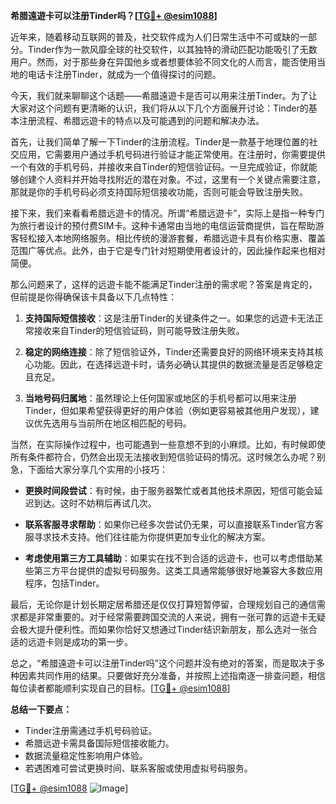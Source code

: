 **希腊遠遊卡可以注册Tinder吗？[[TG💪+ @esim1088](https://t.me/s/esim1088)]**

近年来，随着移动互联网的普及，社交软件成为人们日常生活中不可或缺的一部分。Tinder作为一款风靡全球的社交软件，以其独特的滑动匹配功能吸引了无数用户。然而，对于那些身在异国他乡或者想要体验不同文化的人而言，能否使用当地的电话卡注册Tinder，就成为一个值得探讨的问题。

今天，我们就来聊聊这个话题——希腊遠遊卡是否可以用来注册Tinder。为了让大家对这个问题有更清晰的认识，我们将从以下几个方面展开讨论：Tinder的基本注册流程、希腊远遊卡的特点以及可能遇到的问题和解决办法。

首先，让我们简单了解一下Tinder的注册流程。Tinder是一款基于地理位置的社交应用，它需要用户通过手机号码进行验证才能正常使用。在注册时，你需要提供一个有效的手机号码，并接收来自Tinder的短信验证码。一旦完成验证，你就能够创建个人资料并开始寻找附近的潜在对象。不过，这里有一个关键点需要注意，那就是你的手机号码必须支持国际短信接收功能，否则可能会导致注册失败。

接下来，我们来看看希腊远遊卡的情况。所谓“希腊远遊卡”，实际上是指一种专门为旅行者设计的预付费SIM卡。这种卡通常由当地的电信运营商提供，旨在帮助游客轻松接入本地网络服务。相比传统的漫游套餐，希腊远遊卡具有价格实惠、覆盖范围广等优点。此外，由于它是专门针对短期使用者设计的，因此操作起来也相对简便。

那么问题来了，这样的远遊卡能不能满足Tinder注册的需求呢？答案是肯定的，但前提是你得确保该卡具备以下几点特性：

1. **支持国际短信接收**：这是注册Tinder的关键条件之一。如果您的远遊卡无法正常接收来自Tinder的短信验证码，则可能导致注册失败。
   
2. **稳定的网络连接**：除了短信验证外，Tinder还需要良好的网络环境来支持其核心功能。因此，在选择远遊卡时，请务必确认其提供的数据流量是否足够稳定且充足。

3. **当地号码归属地**：虽然理论上任何国家或地区的手机号都可以用来注册Tinder，但如果希望获得更好的用户体验（例如更容易被其他用户发现），建议优先选用与当前所在地区相匹配的号码。

当然，在实际操作过程中，也可能遇到一些意想不到的小麻烦。比如，有时候即使所有条件都符合，仍然会出现无法接收到短信验证码的情况。这时候怎么办呢？别急，下面给大家分享几个实用的小技巧：

- **更换时间段尝试**：有时候，由于服务器繁忙或者其他技术原因，短信可能会延迟到达。这时不妨稍后再试几次。
  
- **联系客服寻求帮助**：如果你已经多次尝试仍无果，可以直接联系Tinder官方客服寻求技术支持。他们往往能为你提供更加专业化的解决方案。

- **考虑使用第三方工具辅助**：如果实在找不到合适的远遊卡，也可以考虑借助某些第三方平台提供的虚拟号码服务。这类工具通常能够很好地兼容大多数应用程序，包括Tinder。

最后，无论你是计划长期定居希腊还是仅仅打算短暂停留，合理规划自己的通信需求都是非常重要的。对于经常需要跨国交流的人来说，拥有一张可靠的远遊卡无疑会极大提升便利性。而如果你恰好又想通过Tinder结识新朋友，那么选对一张合适的远遊卡则是成功的第一步。

总之，“希腊遠遊卡可以注册Tinder吗”这个问题并没有绝对的答案，而是取决于多种因素共同作用的结果。只要做好充分准备，并按照上述指南逐一排查问题，相信每位读者都能顺利实现自己的目标。[[TG💪+ @esim1088](https://t.me/s/esim1088)]

**总结一下要点：**
- Tinder注册需通过手机号码验证。
- 希腊远遊卡需具备国际短信接收能力。
- 数据流量稳定性影响用户体验。
- 若遇困难可尝试更换时间、联系客服或使用虚拟号码服务。

[[TG💪+ @esim1088](https://t.me/s/esim1088) ![Image](https://i.postimg.cc/4NQfJmqS/Snipaste-2025-05-13-00-14-12.png)]